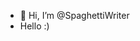 - 👋 Hi, I’m @SpaghettiWriter
- Hello :)
<!---
SpaghettiWriter/SpaghettiWriter is a ✨ special ✨ repository because its `README.md` (this file) appears on your GitHub profile.
You can click the Preview link to take a look at your changes.
--->
